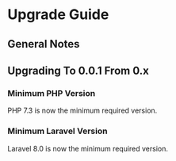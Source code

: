 # Upgrade Guide

## General Notes

## Upgrading To 0.0.1 From 0.x

### Minimum PHP Version

PHP 7.3 is now the minimum required version.

### Minimum Laravel Version

Laravel 8.0 is now the minimum required version.

